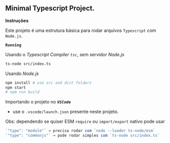 ## Minimal Typescript Project.

**Instruções**

Este projeto é uma estrutura básica para rodar arquivos `Typescript` com `Node.js`.

**`Running`**

Usando o *Typescript Compiler `tsc`*, sem servidor *Node.js*
```bash
ts-node src/index.ts
```

Usando *Node.js*
```bash
npm install # use src and dist folders
npm start
# npm run build
```

Importando o projeto no ***`VSCode`***
- use o `.vscode/launch.json` presente neste projeto.


Obs: dependendo se quiser ESM `require` ou `import/export` nativo pode usar
```ts
`"type": "module"` → precisa rodar com `node --loader ts-node/esm`
`"type": "commonjs"` → pode rodar simples com `ts-node src/index.ts`
```